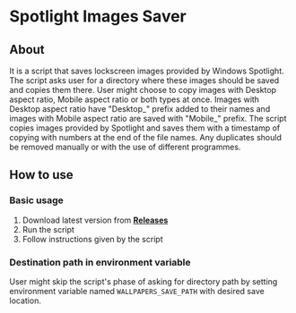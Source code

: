# Spotlight Images Saver

## About

It is a script that saves lockscreen images provided by Windows Spotlight. The script asks user for a directory where these images should be saved and copies them there. User might choose to copy images with Desktop aspect ratio, Mobile aspect ratio or both types at once. Images with Desktop aspect ratio have "Desktop_" prefix added to their names and images with Mobile aspect ratio are saved with "Mobile_" prefix. The script copies images provided by Spotlight and saves them with a timestamp of copying with numbers at the end of the file names. Any duplicates should be removed manually or with the use of different programmes.

## How to use

### Basic usage

1. Download latest version from **[Releases](https://github.com/emerald-arrow/spotlight-images-saver/releases)**
2. Run the script
3. Follow instructions given by the script

### Destination path in environment variable

User might skip the script's phase of asking for directory path by setting environment variable named `WALLPAPERS_SAVE_PATH` with desired save location.